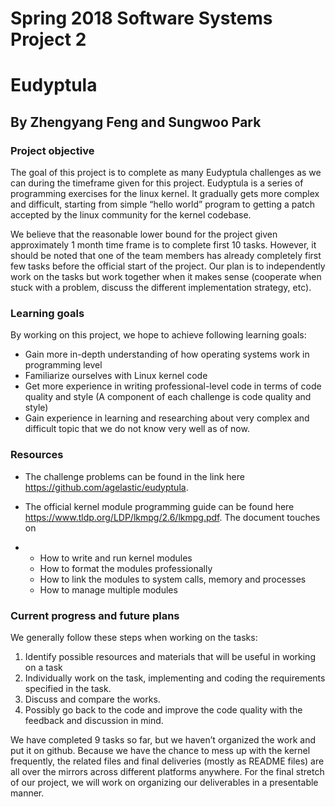 # Spring 2018 Software Systems Project 2

# Eudyptula
## By Zhengyang Feng and Sungwoo Park

### Project objective
The goal of this project is to complete as many Eudyptula challenges as we can during the timeframe given for this project. Eudyptula is a series of programming exercises for the linux kernel. It gradually gets more complex and difficult, starting from simple “hello world” program to getting a patch accepted by the linux community for the kernel codebase.

We believe that the reasonable lower bound for the project given approximately 1 month time frame is to complete first 10 tasks. However, it should be noted that one of the team members has already completely first few tasks before the official start of the project. Our plan is to independently work on the tasks but work together when it makes sense (cooperate when stuck with a problem, discuss the different implementation strategy, etc).

### Learning goals

By working on this project, we hope to achieve following learning goals:

- Gain more in-depth understanding of how operating systems work in programming level
- Familiarize ourselves with Linux kernel code
- Get more experience in writing professional-level code in terms of code quality and style (A component of each challenge is code quality and style)
- Gain experience in learning and researching about very complex and difficult topic that we do not know very well as of now.

### Resources
- The challenge problems can be found in the link here <https://github.com/agelastic/eudyptula>.

- The official kernel module programming guide can be found here <https://www.tldp.org/LDP/lkmpg/2.6/lkmpg.pdf>. The document touches on

- - How to write and run kernel modules
  - How to format the modules professionally
  - How to link the modules to system calls, memory and processes
  - How to manage multiple modules


### Current progress and future plans

We generally follow these steps when working on the tasks:

1. Identify possible resources and materials that will be useful in working on a task
2. Individually work on the task, implementing and coding the requirements specified in the task.
3. Discuss and compare the works.
4. Possibly go back to the code and improve the code quality with the feedback and discussion in mind.

We have completed 9 tasks so far, but we haven’t organized the work and put it on github. Because we have the chance to mess up with the kernel frequently, the related files and final deliveries (mostly as README files) are all over the mirrors across different platforms anywhere. For the final stretch of our project, we will work on organizing our deliverables in a presentable manner. 